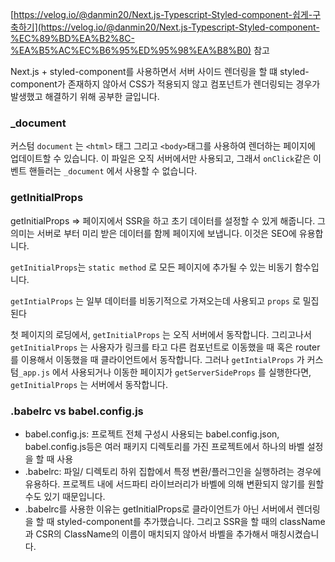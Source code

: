 [https://velog.io/@danmin20/Next.js-Typescript-Styled-component-쉽게-구축하기](https://velog.io/@danmin20/Next.js-Typescript-Styled-component-%EC%89%BD%EA%B2%8C-%EA%B5%AC%EC%B6%95%ED%95%98%EA%B8%B0) 참고

Next.js + styled-component를 사용하면서 서버 사이드 렌더링을 할 떄 styled-component가 존재하지 않아서 CSS가 적용되지 않고 컴포넌트가 렌더링되는 경우가 발생했고 해결하기 위해 공부한 글입니다.

### _document

커스텀 `document` 는 `<html>` 태그 그리고 `<body>`태그를 사용하여 렌더하는 페이지에 업데이트할 수 있습니다. 이 파일은 오직 서버에서만 사용되고, 그래서 `onClick`같은 이벤트 핸들러는 `_document` 에서 사용할 수 없습니다.

### getInitialProps

getInitialProps ⇒ 페이지에서 SSR을 하고 초기 데이터를 설정할 수 있게 해줍니다. 그 의미는 서버로 부터 미리 받은 데이터를 함께 페이지에 보냅니다. 이것은 SEO에 유용합니다.

`getInitialProps`는 `static method` 로 모든 페이지에 추가될 수 있는 비동기 함수입니다.

`getIntialProps` 는 일부 데이터를 비동기적으로 가져오는데 사용되고 `props` 로 밀집된다

첫 페이지의 로딩에서, `getInitialProps` 는 오직 서버에서 동작합니다. 그리고나서 `getInitialProps` 는 사용자가 링크를 타고 다른 컴포넌트로 이동했을 때 혹은 router를 이용해서 이동했을 때 클라이언트에서 동작합니다. 그러나 `getIntialProps` 가 커스텀`_app.js` 에서 사용되거나 이동한 페이지가 `getServerSideProps` 를 실행한다면, `getInitialProps` 는 서버에서 동작합니다.    

### .babelrc vs babel.config.js

- babel.config.js: 프로젝트 전체 구성시 사용되는 babel.config.json, babel.config.js등은 여러 패키지 디렉토리를 가진 프로젝트에서 하나의 바벨 설정을 할 때 사용
- .babelrc: 파일/ 디렉토리 하위 집합에서 특정 변환/플러그인을 실행하려는 경우에 유용하다. 프로젝트 내에 서드파티 라이브러리가 바벨에 의해 변환되지 않기를 원할 수도 있기 때문입니다.
- .babelrc를 사용한 이유는 getInitialProps로 클라이언트가 아닌 서버에서 렌더링을 할 때 styled-component를 추가했습니다. 그리고 SSR을 할 때의 className과 CSR의 ClassName의 이름이 매치되지 않아서 바벨을 추가해서 매칭시켰습니다.
